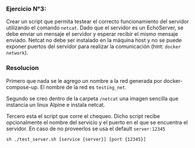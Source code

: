 ### Ejercicio N°3:

Crear un script que permita testear el correcto funcionamiento del servidor utilizando el comando `netcat`. Dado que el servidor es un EchoServer, se debe enviar un mensaje el servidor y esperar recibir el mismo mensaje enviado. Netcat no debe ser instalado en la máquina host y no se puede exponer puertos del servidor para realizar la comunicación (hint: `docker network`).

### Resolucion

Primero que nada se le agrego un nombre a la red generada por docker-compose-up. El nombre de la red es `testing_net`.

Segundo se creo dentro de la carpeta `/netcat` una imagen sencilla que instancia un linux Alpine e instala netcat.

Tercero esta el script que corre el chequeo. Dicho script recibe opcionalmente el nombre del servicio y el puerto en el que se encuentra el servidor. En caso de no proveerlos se usa el default `server:12345`

```
sh ./test_server.sh [service {server}] [port {12345}]
```
